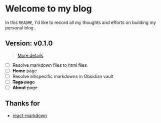 # Welcome to my blog

In this `README`, I'd like to record all my thoughts and efforts on building my personal blog.

## Version: v0.1.0

> [More details](docs/v0_1_0.md)

- [ ] Resolve markdown files to html files
- [ ] **Home** page
- [ ] Resolve all/specific markdowns in Obsidian vault
- [ ] ~~**Tags** page~~
- [ ] ~~**About** page~~

## Thanks for

- [react-markdown](https://github.com/remarkjs/react-markdown)
